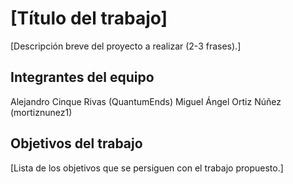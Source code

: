 # [Título del trabajo]

[Descripción breve del proyecto a realizar (2-3 frases).]

## Integrantes del equipo

Alejandro Cinque Rivas (QuantumEnds)
Miguel Ángel Ortiz Núñez (mortiznunez1)

## Objetivos del trabajo

[Lista de los objetivos que se persiguen con el trabajo propuesto.]
